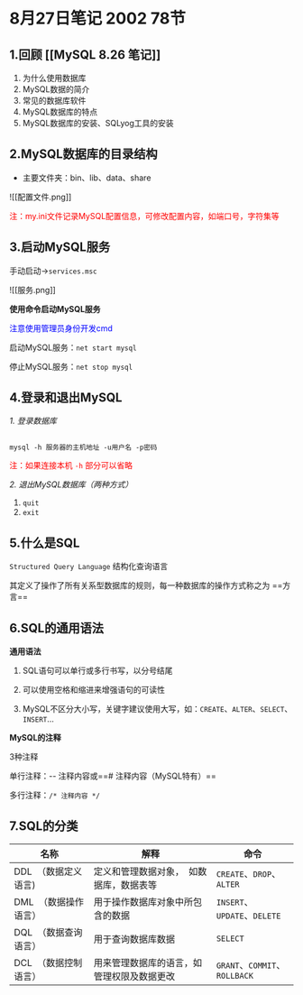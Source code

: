# 8月27日笔记 2002 78节
## 1.回顾 [[MySQL 8.26 笔记]]

1. 为什么使用数据库
2. MySQL数据的简介
3. 常见的数据库软件
4. MySQL数据库的特点
5. MySQL数据库的安装、SQLyog工具的安装

## 2.MySQL数据库的目录结构
 - 主要文件夹：bin、lib、data、share

![[配置文件.png]]

<font color="red">注：my.ini文件记录MySQL配置信息，可修改配置内容，如端口号，字符集等</font>

## 3.启动MySQL服务

手动启动->`services.msc`

![[服务.png]]

**使用命令启动MySQL服务**

<font color ="blue">
	注意使用管理员身份开发cmd
</font>

启动MySQL服务：`net start mysql`

停止MySQL服务：`net stop mysql`
 
## 4.登录和退出MySQL

*1. 登录数据库*

```

mysql -h 服务器的主机地址 -u用户名 -p密码

```

<font color="red">注：如果连接本机 `-h` 部分可以省略</font>

*2. 退出MySQL数据库（两种方式）*

1. `quit`
2. `exit`

## 5.什么是SQL

`Structured Query Language` 结构化查询语言

其定义了操作了所有关系型数据库的规则，每一种数据库的操作方式称之为 ==方言== 

## 6.SQL的通用语法

**通用语法**

1. SQL语句可以单行或多行书写，以分号结尾
2. 可以使用空格和缩进来增强语句的可读性

3. MySQL不区分大小写，关键字建议使用大写，如：`CREATE`、`ALTER`、`SELECT`、`INSERT`...

  

**MySQL的注释**

3种注释

单行注释：-- 注释内容或==# 注释内容（MySQL特有）==

多行注释：`/* 注释内容 */`

## 7.SQL的分类
| 名称                  | 解释                                       | 命令                          |
| --------------------- | ------------------------------------------ | ----------------------------- |
| DDL  （数据定义语言)  | 定义和管理数据对象，  如数据库，数据表等   | `CREATE`、`DROP`、`ALTER`     |
| DML  （数据操作语言） | 用于操作数据库对象中所包含的数据           | `INSERT`、`UPDATE`、`DELETE`  |
| DQL  （数据查询语言） | 用于查询数据库数据                         | `SELECT`                      |
| DCL  （数据控制语言） | 用来管理数据库的语言，如管理权限及数据更改 | `GRANT`、`COMMIT`、`ROLLBACK` |
